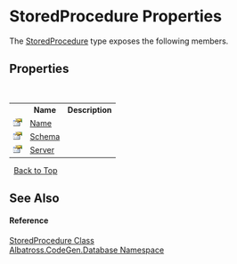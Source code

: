 # StoredProcedure Properties
 

The <a href="T_Albatross_CodeGen_Database_StoredProcedure.md">StoredProcedure</a> type exposes the following members.


## Properties
&nbsp;<table><tr><th></th><th>Name</th><th>Description</th></tr><tr><td>![Public property](media/pubproperty.gif "Public property")</td><td><a href="P_Albatross_CodeGen_Database_StoredProcedure_Name.md">Name</a></td><td /></tr><tr><td>![Public property](media/pubproperty.gif "Public property")</td><td><a href="P_Albatross_CodeGen_Database_StoredProcedure_Schema.md">Schema</a></td><td /></tr><tr><td>![Public property](media/pubproperty.gif "Public property")</td><td><a href="P_Albatross_CodeGen_Database_StoredProcedure_Server.md">Server</a></td><td /></tr></table>&nbsp;
<a href="#storedprocedure-properties">Back to Top</a>

## See Also


#### Reference
<a href="T_Albatross_CodeGen_Database_StoredProcedure.md">StoredProcedure Class</a><br /><a href="N_Albatross_CodeGen_Database.md">Albatross.CodeGen.Database Namespace</a><br />
